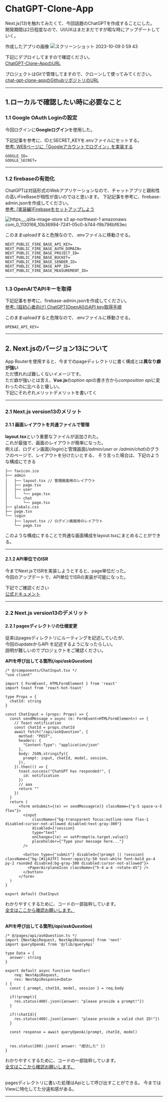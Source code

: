 # ChatGPT-Clone-App
Next.js(13)を触れてみたくて、今回話題のChatGPTを作成することにした。<br>
開発期間は2日程度なので、UI/UXはまだまだですが暇な時にアップデートしていく。

作成したアプリの画像
![スクリーンショット 2023-10-09 0 59 43](https://github.com/kouhei-github/chat-gpt-clone-app/assets/49782052/2b9fd460-c949-4e9b-ad42-5707fea424da)


下記にデプロイしてますので確認ください。<br>
[ChatGPT-Clone-AppのURL](https://chat-gpt-clone-app-psi.vercel.app/)

プロジェクトはGitで管理してますので、クローンして使ってみてください。<br>
[chat-gpt-clone-appのGithubリポジトリのURL](https://github.com/kouhei-github/chat-gpt-clone-app.git)

---

## 1.ローカルで確認したい時に必要なこと
### 1.1 Google OAuth Loginの設定
今回ログインに**Googleログイン**を使用した。

下記記事を参考に、IDとSECRET_KEYを.envファイルにセットする。<br>
[参考: WEBページに「Googleアカウントでログイン」を実装する](https://qiita.com/kmtym1998/items/768212fe92dbaa384c27)

```.dotenv
GOOGLE_ID=
GOOGLE_SECRET=
```

---

### 1.2 firebaseの有効化
ChatGPTは対話形式のWebアプリケーションなので、チャットアプリと親和性の高いFireBaseが相性が良いのではと思います。
下記記事を参考に、firebase-admin.jsonを作成してください。<br>
[参考: [実装編]Firebaseをセットアップしよう](https://zenn.dev/hisho/books/617d8f9d6bd78b/viewer/chapter3)

![https___qiita-image-store s3 ap-northeast-1 amazonaws com_0_1130166_10b36994-7241-05c0-b744-f9b796bf63ec](https://github.com/kouhei-github/chat-gpt-clone-app/assets/49782052/01b47d1e-d8a2-4b33-bf5c-e4d71cacb1a7)



このままuploadすると危険なので、.envファイルに移動させる。
```dotenv
NEXT_PUBLIC_FIRE_BASE_API_KEY=
NEXT_PUBLIC_FIRE_BASE_AUTH_DOMAIN=
NEXT_PUBLIC_FIRE_BASE_PROJECT_ID=
NEXT_PUBLIC_FIRE_BASE_BUCKET=
NEXT_PUBLIC_FIRE_BASE_SENDER_ID=
NEXT_PUBLIC_FIRE_BASE_APP_ID=
NEXT_PUBLIC_FIRE_BASE_MEASUREMENT_ID=
```

---

### 1.3 OpenAIでAPIキーを取得

下記記事を参考に、firebase-admin.jsonを作成してください。<br>
[参考: [超初心者向け] ChatGPT(OpenAI)のAPI key取得手順](https://note.com/libproc/n/nc777ee0b3bf0)

このままuploadすると危険なので、.envファイルに移動させる。
```dotenv
OPENAI_API_KEY=
```

---

## 2. Next.jsのバージョン13について
App Routerを使用すると、今までのpageディレクトリに書く構成とは**異なり癖が強い**<br>
ただ慣れれば難しくないイメージです。<br>
ただ癖が強いとは言え、**Vue.js**の*option api*の書き方から*composition api*に変わったのに比べると優しい。<br>
下記にそれぞれメリットデメリットを書いてく<br>

---

### 2.1 Next.js version13のメリット

#### 2.1.1 画面レイアウトを共通ファイルで管理
**layout.tsx**という重要なファイルが追加された。<br>
これが最強で、画面のレイアウトが簡単になった。<br>
例えば、ログイン画面(*/login*)と管理画面(*/admin/user* or */admin/chat*)のグラフのページで、レイアウトを分けたいとする、
そう言った場合は、下記のような構成にできる
```text
├── favicon.ico
├── admin
│   ├── layout.tsx // 管理画面用のレイアウト
│   ├── page.tsx
│   ├── user
│   │   └── page.tsx
│   └── chat
│       └── page.tsx
├── globals.css
├── page.tsx
└── login
    ├── layout.tsx // ログイン画面用のレイアウト
    └── page.tsx
```

このような構成にすることで共通な画面構成をlayout.tsxにまとめることができる。

---

#### 2.1.2 API単位でのISR

今までNext.jsでISRを実装しようとすると、page単位だった。<br>
今回のアップデートで、API単位でISRの実装が可能になった。<br>

下記でご確認ください<br>
[公式ドキュメント](https://nextjs.org/docs/pages/building-your-application/data-fetching/incremental-static-regeneration)

---


### 2.2 Next.js version13のデメリット

#### 2.2.1 pagesディレクトリの仕様変更

従来はpagesディレクトリにルーティングを記述していたが、<br>
今回のupdateからAPI を記述するようになったらしい。<br>
説明が難しいのでプロジェクトをご確認ください。<br>

**APIを呼び出してる箇所(*/api/askQuestion*)**<br>
```tsx
/* @/components/ChatInput.tsx */
"use client"

import { FormEvent, HTMLFormElement } from 'react'
import toast from 'react-hot-toast'

type Props = {
  chatId: string
}

const ChatInput = (props: Props) => {
  const sendMessage = async (e: FormEvent<HTMLFormElement>) => {
    // Toast notification
    const chatId = props.chatId
    await fetch("/api/askQuestion", {
      method: "POST",
      headers: {
        "Content-Type": "application/json"
      },
      body: JSON.stringify({
        prompt: input, chatId, model, session,
      }),
    }).then(() => {
      toast.success("ChatGPT has responded!", {
        id: notification
      })
      // aaa
      return ""
    })
  }
  return (
      <form onSubmit={(e) => sendMessage(e)} className={"p-5 space-x-5 flex"}>
        <input
            className={"bg-transparent focus:outline-none flex-1 disabled:cursor-not-allowed disabled:text-gray-300"}
            disabled={!session}
            type="text"
            onChange={(e) => setPrompt(e.target.value)}
            placeholder={"Type your message here..."}
        />

        <button type={"submit"} disabled={!prompt || !session} className={"bg-[#11A37F] hover:opacity-50 text-white font-bold px-4 py-2 rounded disabled:bg-gray-300 disabled:cursor-not-allowed"}>
          <PaperAirplaneIcon className={"h-4 w-4 -rotate-45"} />
        </button>
      </form>
  )
}

export default ChatInput
```
わかりやすくするために、コードの一部抜粋しています。<br>
[全文はここから確認お願いします。](https://github.com/kouhei-github/chat-gpt-clone-app/blob/main/components/ChatInput.tsx)<br><br>

**APIを呼び出してる箇所(*/api/askQuestion*)**<br>
```tsx
/* @/pages/api/askQuestion.ts */
import {NextApiRequest, NextApiResponse} from 'next'
import queryOpenAi from '@/lib/queryApi'

type Data = {
  answer: string
}

export default async function handler(
    req: NextApiRequest,
    res: NextApiResponse<Data>
) {
  const { prompt, chatId, model, session } = req.body

  if(!prompt){
    res.status(400).json({answer: "please provide a prompt!"})
  }

  if(!chatId){
    res.status(400).json({answer: "please provide a valid chat ID!"})
  }

  const response = await queryOpenAi(prompt, chatId, model)


  res.status(200).json({ answer: "成功した" })
}

```
わかりやすくするために、コードの一部抜粋しています。<br>
[全文はここから確認お願いします。](https://github.com/kouhei-github/chat-gpt-clone-app/blob/main/pages/api/askQuestion.ts)<br><br>

pagesディレクトリに書いた処理はApiとして呼び出すことができる。
今まではViewに特化してた分違和感がある。

---

